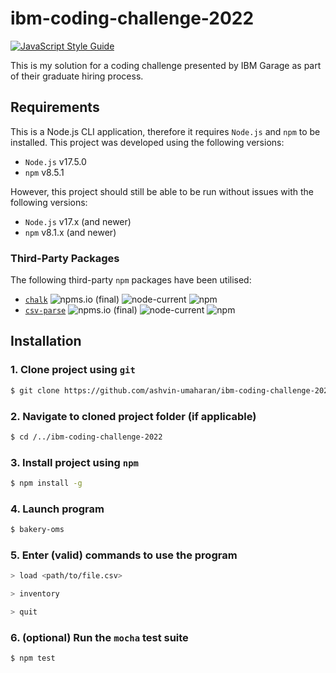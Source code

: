 # ibm-coding-challenge-2022

[![JavaScript Style Guide](https://img.shields.io/badge/code_style-standard-brightgreen.svg)](https://standardjs.com)



This is my solution for a coding challenge presented by IBM Garage as part of their graduate hiring process.

## Requirements

This is a Node.js CLI application, therefore it requires `Node.js` and `npm` to be installed. This project was developed using the following versions:
* `Node.js` v17.5.0
* `npm` v8.5.1

However, this project should still be able to be run without issues with the following versions:
* `Node.js` v17.x (and newer)
* `npm` v8.1.x (and newer)

### Third-Party Packages
The following third-party `npm` packages have been utilised:
* [`chalk`](https://github.com/chalk/chalk) ![npms.io (final)](https://img.shields.io/npms-io/final-score/chalk) ![node-current](https://img.shields.io/node/v/chalk) ![npm](https://img.shields.io/npm/v/chalk)
* [`csv-parse`](https://github.com/adaltas/node-csv/tree/master/packages/csv-parse) ![npms.io (final)](https://img.shields.io/npms-io/final-score/csv-parse) ![node-current](https://img.shields.io/node/v/csv-parse) ![npm](https://img.shields.io/npm/v/csv-parse) 

## Installation

### 1. Clone project using `git`
```sh
$ git clone https://github.com/ashvin-umaharan/ibm-coding-challenge-2022.git
```
### 2. Navigate to cloned project folder (if applicable)
```sh
$ cd /../ibm-coding-challenge-2022
```

### 3. Install project using `npm`
```sh
$ npm install -g
```

### 4. Launch program
```sh
$ bakery-oms
```

### 5. Enter (valid) commands to use the program
```sh
> load <path/to/file.csv>
```
```sh
> inventory
```
```sh
> quit
```

### 6. (optional) Run the `mocha` test suite
```sh
$ npm test
```
